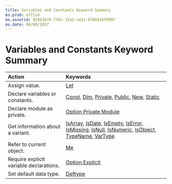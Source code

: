 ```yaml
---
title: Variables and Constants Keyword Summary
ms.prod: office
ms.assetid: 92453b76-ff8c-15a2-c421-0786616f999f
ms.date: 06/08/2017
---
```



# Variables and Constants Keyword Summary


|**Action**|**Keywords**|
|:-----|:-----|
|Assign value.|[Let](let-statement.md)|
|Declare variables or constants.|[Const](const-statement.md), [Dim](dim-statement.md), [Private](private-statement.md), [Public](public-statement.md), [New](new-keyword.md), [Static](static-statement.md)|
|Declare module as private.|[Option Private Module](option-private-statement.md)|
|Get information about a variant.|[IsArray](isarray-function.md), [IsDate](isdate-function.md), [IsEmpty](isempty-function.md), [IsError](iserror-function.md), [IsMissing](ismissing-function.md), [IsNull](isnull-function.md), [IsNumeric](isnumeric-function.md), [IsObject](isobject-function.md), [TypeName](typename-function.md), [VarType](vartype-function.md)|
|Refer to current object.|[Me](me-keyword.md)|
|Require explicit variable declarations.|[Option Explicit](option-explicit-statement.md)|
|Set default data type.|[Deftype](deftype-statements.md)|

